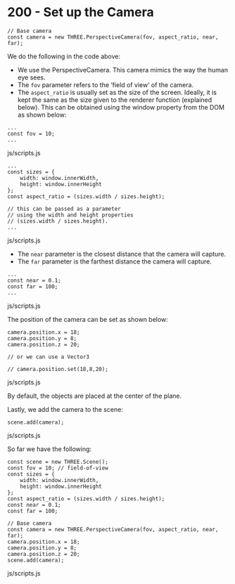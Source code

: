 # 200 - Set up the Camera

```
// Base camera
const camera = new THREE.PerspectiveCamera(fov, aspect_ratio, near, far);
```

We do the following in the code above:

- We use the PerspectiveCamera. This camera mimics the way the human eye sees.
- The ```fov``` parameter refers to the ‘field of view’ of the camera.
- The ```aspect_ratio``` is usually set as the size of the screen. Ideally, it is kept the same as the size given to the renderer function (explained below). This can be obtained using the window property from the DOM as shown below:

```
...
const fov = 10;
...
```
js/scripts.js

```
...
const sizes = {
    width: window.innerWidth,
    height: window.innerHeight
};
const aspect_ratio = (sizes.width / sizes.height);

// this can be passed as a parameter 
// using the width and height properties
// (sizes.width / sizes.height).
...
```
js/scripts.js

- The ```near``` parameter is the closest distance that the camera will capture.
- The ```far``` parameter is the farthest distance the camera will capture.

```
...
const near = 0.1;
const far = 100;
...
```
js/scripts.js

The position of the camera can be set as shown below:

```
camera.position.x = 18;
camera.position.y = 8;
camera.position.z = 20;

// or we can use a Vector3

// camera.position.set(18,8,20);
```
js/scripts.js

By default, the objects are placed at the center of the plane.

Lastly, we add the camera to the scene:

```
scene.add(camera);
```
js/scripts.js

So far we have the following:

```
const scene = new THREE.Scene();
const fov = 10; // field-of-view
const sizes = {
    width: window.innerWidth,
    height: window.innerHeight
};
const aspect_ratio = (sizes.width / sizes.height);
const near = 0.1;
const far = 100;

// Base camera
const camera = new THREE.PerspectiveCamera(fov, aspect_ratio, near, far);
camera.position.x = 18;
camera.position.y = 8;
camera.position.z = 20;
scene.add(camera);
```
js/scripts.js